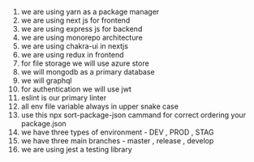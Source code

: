 1. we are using yarn as a package manager
2. we are using next js for frontend
3. we are using express js for backend
4. we are using monorepo architecture
5. we are using chakra-ui in nextjs
6. we are using redux in frontend
7. for file storage we will use azure store
8. we will mongodb as a primary database
9. we will graphql 
10. for authentication we will use jwt
11. eslint is our primary linter
12. all env file variable always in upper snake case
13. use this npx sort-package-json cammand for correct ordering your package.json
14. we have three types of environment - DEV , PROD , STAG
15. we have three main branches - master , release , develop
16. we are using jest a testing library
